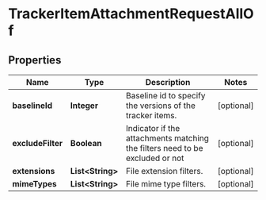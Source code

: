 

# TrackerItemAttachmentRequestAllOf


## Properties

Name | Type | Description | Notes
------------ | ------------- | ------------- | -------------
**baselineId** | **Integer** | Baseline id to specify the versions of the tracker items. |  [optional]
**excludeFilter** | **Boolean** | Indicator if the attachments matching the filters need to be excluded or not |  [optional]
**extensions** | **List&lt;String&gt;** | File extension filters. |  [optional]
**mimeTypes** | **List&lt;String&gt;** | File mime type filters. |  [optional]



